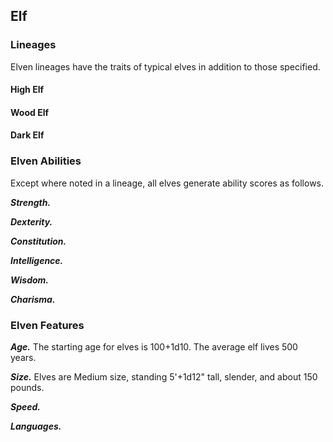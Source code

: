 ## Elf

<!--Add copy here -->

### Lineages

Elven lineages have the traits of typical elves in addition to those specified.

#### High Elf

<!--Add copy here -->

#### Wood Elf

<!--Add copy here -->

#### Dark Elf

<!--Add copy here -->

### Elven Abilities

Except where noted in a lineage, all elves generate ability scores as follows.

***Strength.*** <!--Add copy here -->

***Dexterity.*** <!--Add copy here -->

***Constitution.*** <!--Add copy here -->

***Intelligence.*** <!--Add copy here -->

***Wisdom.*** <!--Add copy here -->

***Charisma.*** <!--Add copy here -->

### Elven Features

***Age.*** The starting age for elves is 100+1d10. The average elf lives 500 years.

***Size.*** Elves are Medium size, standing 5'+1d12" tall, slender, and about 150 pounds. 

***Speed.*** <!--Add copy here -->

***Languages.*** <!--Add copy here -->
